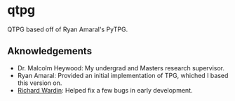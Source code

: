 # qtpg
QTPG based off of Ryan Amaral's PyTPG.

## Aknowledgements
- Dr. Malcolm Heywood: My undergrad and Masters research supervisor.
- Ryan Amaral: Provided an initial implementation of TPG, whiched I based this version on.
- [Richard Wardin](https://github.com/Shalmezad): Helped fix a few bugs in early development.
